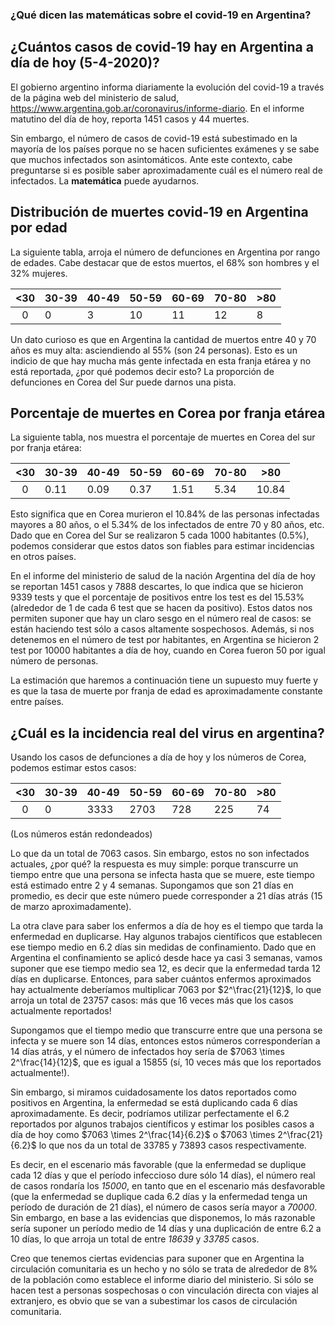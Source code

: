 ### ¿Qué dicen las matemáticas sobre el covid-19 en Argentina?

## ¿Cuántos casos de covid-19 hay en Argentina a día de hoy (5-4-2020)?

El gobierno argentino informa diariamente la evolución del covid-19 a través de la página web del ministerio de salud, https://www.argentina.gob.ar/coronavirus/informe-diario. En el informe matutino del día de hoy, reporta 1451 casos y 44 muertes. 

Sin embargo, el número de casos de covid-19 está subestimado en la mayoría de los países porque no se hacen suficientes exámenes y se sabe que muchos infectados son asintomáticos. Ante este contexto, cabe preguntarse si es posible saber aproximadamente cuál es el número real de infectados. La **matemática** puede ayudarnos.


## Distribución de muertes covid-19 en Argentina por edad 

La siguiente tabla, arroja el número de defunciones en Argentina por rango de edades. Cabe destacar que de estos muertos, el 68\% son hombres y el 32\% mujeres. 

|<30|30-39|40-49|50-59|60-69|70-80|>80|
|:----:|--|-----|-----|-----|-----|---|
|0  | 0   | 3  | 10   | 11  | 12  | 8 |

Un dato curioso es que en Argentina la cantidad de muertos entre 40 y 70 años es muy alta: asciendiendo al 55\% (son 24 personas). Esto es un indicio de que hay mucha más gente infectada en esta franja etárea y no está reportada, ¿por qué podemos decir esto? La proporción de defunciones en Corea del Sur puede darnos una pista. 

## Porcentaje de muertes en Corea por franja etárea 

La siguiente tabla, nos muestra el porcentaje de muertes en Corea del sur por franja etárea:

|<30|30-39|40-49|50-59|60-69|70-80|>80|
|:----:|--|-----|-----|-----|-----|---|
|0  | 0.11  | 0.09  | 0.37  | 1.51 | 5.34 |10.84 |

Esto significa que en Corea murieron el 10.84\% de las personas infectadas mayores a 80 años, o el 5.34\% de los infectados de entre 70 y 80 años, etc. Dado que en Corea del Sur se realizaron 5 cada 1000 habitantes (0.5\%), podemos considerar que estos datos son fiables para estimar incidencias en otros países. 

En el informe del ministerio de salud de la nación Argentina del día de hoy se reportan 1451 casos y 7888 descartes, lo que indica que se hicieron 9339 tests y que el porcentaje de positivos entre los test es del 15.53\% (alrededor de 1 de cada 6 test que se hacen da positivo). Estos datos nos permiten suponer que hay un claro sesgo en el número real de casos: se están haciendo test sólo a casos altamente sospechosos. Además, si nos detenemos en el número de test por habitantes, en Argentina se hicieron 2 test por 10000 habitantes a día de hoy, cuando en Corea fueron 50 por igual número de personas.

La estimación que haremos a continuación tiene un supuesto muy fuerte y es que la tasa de muerte por franja de edad es aproximadamente constante entre países. 


## ¿Cuál es la incidencia real del virus en argentina?

Usando los casos de defunciones a día de hoy y los números de Corea, podemos estimar estos casos: 


|<30|30-39|40-49|50-59|60-69|70-80|>80|
|:----:|--|-----|-----|-----|-----|---|
|0  | 0  | 3333 |2703  | 728 |  225 |74|

(Los números están redondeados)

Lo que da un total de 7063 casos. Sin embargo, estos no son infectados actuales, ¿por qué? la respuesta es muy simple: porque transcurre un tiempo entre que una persona se infecta hasta que se muere, este tiempo está estimado entre 2 y 4 semanas. Supongamos que son 21 días en promedio, es decir que este número puede corresponder a 21 días atrás (15 de marzo aproximadamente). 

La otra clave para saber los enfermos a día de hoy es el tiempo que tarda la enfermedad en duplicarse. Hay algunos trabajos científicos que establecen ese tiempo medio en 6.2 días sin medidas de confinamiento. Dado que en Argentina el confinamiento se aplicó desde hace ya casi 3 semanas, vamos suponer que ese tiempo medio sea 12, es decir que la enfermedad tarda 12 días en duplicarse. Entonces, para saber cuántos enfermos aproximados hay actualmente deberíamos multiplicar 7063 por $2^\frac{21}{12}$, lo que arroja un total de 23757 casos: más que 16 veces más que los casos actualmente reportados! 

Supongamos que el tiempo medio que transcurre entre que una persona se infecta y se muere son 14 días, entonces estos números corresponderían a 14 días atrás, y el número de infectados hoy sería de $7063 \times 2^\frac{14}{12}$, que es igual a 15855 (sí, 10 veces más que los reportados actualmente!). 

Sin embargo, si miramos cuidadosamente los datos reportados como positivos en Argentina, la enfermedad se está duplicando cada 6 días aproximadamente. Es decir, podríamos utilizar perfectamente el 6.2 reportados por algunos trabajos científicos y estimar los posibles casos a día de hoy como 
$7063 \times 2^\frac{14}{6.2}$ o $7063 \times 2^\frac{21}{6.2}$ lo que nos da un total de 33785 y 73893 casos respectivamente. 

Es decir, en el escenario más favorable (que la enfermedad se duplique cada 12 días y que el período infeccioso dure sólo 14 días), el número real de casos rondaría los *15000*, en tanto que en el escenario más desfavorable (que la enfermedad se duplique cada 6.2 días y la enfermedad tenga un período de duración de 21 días), el número de casos sería mayor a *70000*. Sin embargo, en base a las evidencias que disponemos, lo más razonable sería suponer un período medio de 14 días y una duplicación de entre 6.2  a 10 días, lo que arroja un total de entre *18639* y *33785* casos. 

Creo que tenemos ciertas evidencias para suponer que en Argentina la circulación comunitaria es un hecho y no sólo se trata de alrededor de 8\% de la población como establece el informe diario del ministerio. Si sólo se hacen test a personas sospechosas o con vinculación directa con viajes al extranjero, es obvio que se van a subestimar los casos de circulación comunitaria. 
